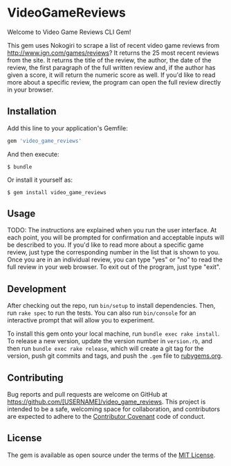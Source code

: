 # VideoGameReviews

Welcome to Video Game Reviews CLI Gem!

This gem uses Nokogiri to scrape a list of recent video game reviews from http://www.ign.com/games/reviews? It returns the 25 most recent reviews from the site. It returns the title of the review, the author, the date of the review, the first paragraph of the full written review and, if the author has given a score, it will return the numeric score as well. If you'd like to read more about a specific review, the program can open the full review directly in your browser.

## Installation

Add this line to your application's Gemfile:

```ruby
gem 'video_game_reviews'
```

And then execute:

    $ bundle

Or install it yourself as:

    $ gem install video_game_reviews

## Usage

TODO: The instructions are explained when you run the user interface. At each point, you will be prompted for confirmation and acceptable inputs will be described to you.
If you'd like to read more about a specific game review, just type the corresponding number in the list that is shown to you. Once you are in an individual review, you can type "yes" or "no" to read the full review in your web browser. To exit out of the program, just type "exit".

## Development

After checking out the repo, run `bin/setup` to install dependencies. Then, run `rake spec` to run the tests. You can also run `bin/console` for an interactive prompt that will allow you to experiment.

To install this gem onto your local machine, run `bundle exec rake install`. To release a new version, update the version number in `version.rb`, and then run `bundle exec rake release`, which will create a git tag for the version, push git commits and tags, and push the `.gem` file to [rubygems.org](https://rubygems.org).

## Contributing

Bug reports and pull requests are welcome on GitHub at https://github.com/[USERNAME]/video_game_reviews. This project is intended to be a safe, welcoming space for collaboration, and contributors are expected to adhere to the [Contributor Covenant](http://contributor-covenant.org) code of conduct.


## License

The gem is available as open source under the terms of the [MIT License](http://opensource.org/licenses/MIT).
